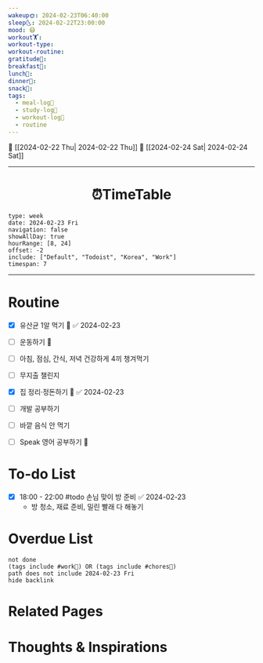 ```yaml
---
wakeup🌞: 2024-02-23T06:40:00
sleep🌜: 2024-02-22T23:00:00
mood: 😷
workout🏋️: 
workout-type: 
workout-routine: 
gratitude🙏: 
breakfast🍳: 
lunch🍚: 
dinner🥗: 
snack🍬: 
tags:
  - meal-log📝
  - study-log📓
  - workout-log💪
  - routine
---
```


🔺 [[2024-02-22 Thu| 2024-02-22 Thu]]
🔻 [[2024-02-24 Sat| 2024-02-24 Sat]]
___
<h1> <center>⏰TimeTable </center> </h1>

```gEvent
type: week
date: 2024-02-23 Fri
navigation: false
showAllDay: true
hourRange: [8, 24]
offset: -2
include: ["Default", "Todoist", "Korea", "Work"]
timespan: 7
```

--- 


# Routine 

- [x] 유산균 1알 먹기 🔼 ✅ 2024-02-23
- [ ] 운동하기 🔼
- [ ] 아침, 점심, 간식, 저녁 건강하게 4끼 챙겨먹기
- [ ] 무지출 챌린지 
- [x] 집 정리·정돈하기 🔼 ✅ 2024-02-23
- [ ] 개발 공부하기
- [ ] 바깥 음식 안 먹기 
- [ ] Speak 영어 공부하기 🔼 


# To-do List

- [x] 18:00 - 22:00 #todo 손님 맞이 방 준비 ✅ 2024-02-23
	- 방 청소, 재료 준비, 밀린 빨래 다 해놓기

# Overdue List

```tasks
not done
(tags include #work💼) OR (tags include #chores🧺) 
path does not include 2024-02-23 Fri
hide backlink
```

# Related Pages



# Thoughts & Inspirations

